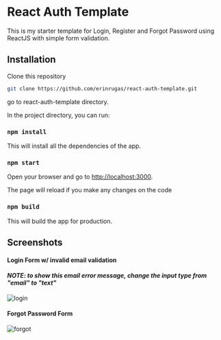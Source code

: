 # React Auth Template

This is my starter template for Login, Register and Forgot Password using ReactJS with simple form validation.

## Installation
Clone this repository
```bash
git clone https://github.com/erinrugas/react-auth-template.git
```

go to react-auth-template directory.

In the project directory, you can run:

### `npm install`
This will install all the dependencies of the app.

### `npm start`

Open your browser and go to [http://localhost:3000](http://localhost:3000).

The page will reload if you make any changes on the code

### `npm build`

This will build the app for production.


## Screenshots


#### Login Form w/ invalid email validation
#### *NOTE: to show this email error message, change the input type from "email" to "text"*

![login](https://i.imgur.com/0QKNX05.png)



#### Forgot Password Form
![forgot](https://i.imgur.com/moZyR37.png)

